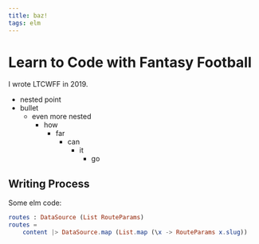 ```yaml
---
title: baz!
tags: elm
---
```

# Learn to Code with Fantasy Football

I wrote LTCWFF in 2019.
- nested point
- bullet
  - even more nested
    - how
      - far
        - can
          - it
            - go

## Writing Process
<test/>
Some elm code:

```elm
routes : DataSource (List RouteParams)
routes =
    content |> DataSource.map (List.map (\x -> RouteParams x.slug))
```
